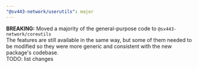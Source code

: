```yaml
---
"@sv443-network/userutils": major
---
```


**BREAKING:** Moved a majority of the general-purpose code to `@sv443-network/coreutils`  
The features are still available in the same way, but some of them needed to be modified so they were more generic and consistent with the new package's codebase.  
TODO: list changes
